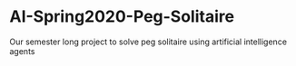 # AI-Spring2020-Peg-Solitaire
Our semester long project to solve peg solitaire using artificial intelligence agents 

